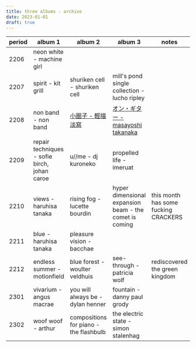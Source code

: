 ```yaml
---
title: three albums - archive
date: 2023-01-01
draft: true
---
```


| period | album 1                                      | album 2                                                                    | album 3                                                                                    | notes                                |
| ------ | -------------------------------------------- | -------------------------------------------------------------------------- | ------------------------------------------------------------------------------------------ | ------------------------------------ |
| 2206   | neon white - machine girl                    |                                                                            |                                                                                            |                                      |
| 2207   | spirit - kit grill                           | shuriken cell - shuriken cell                                              | mill's pond single collection - lucho ripley                                               |                                      |
| 2208   | non band - non band                          | [小圈子 - 輕描淡寫](https://open.spotify.com/album/6Obf8MKmo6a0WcswmPTptl) | [オン・ギター - masayoshi takanaka](https://open.spotify.com/album/20ku6CzcC5hFmNxoCaOzzJ) |                                      |
| 2209   | repair techniques - sofie birch, johan caroe | u//me - dj kuroneko                                                        | propelled life - imeruat                                                                   |                                      |
| 2210   | views - haruhisa tanaka                      | rising fog - lucette bourdin                                               | hyper dimensional expansion beam - the comet is coming                                     | this month has some fucking CRACKERS |
| 2211   | blue - haruhisa tanaka                       | pleasure vision - bacchae                                                  |                                                                                            |                                      |
| 2212   | endless summer - motionfield                 | blue forest - woulter veldhuis                                             | see-through - patricia wolf                                                                | rediscovered the green kingdom       |
| 2301   | vivarium - angus macrae                      | you will always be - dylan henner                                          | fountain - danny paul grody                                                                |                                      |
| 2302   | woof woof - arthur                           | compositions for piano - the flashbulb                                     | the electric state - simon stalenhag                                                                                           |                                      |
